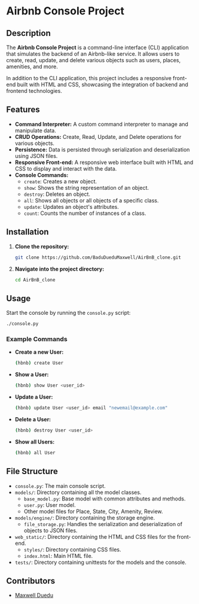 # Airbnb Console Project

## Description
The **Airbnb Console Project** is a command-line interface (CLI) application that simulates the backend of an Airbnb-like service. It allows users to create, read, update, and delete various objects such as users, places, amenities, and more. 

In addition to the CLI application, this project includes a responsive front-end built with HTML and CSS, showcasing the integration of backend and frontend technologies.

## Features
- **Command Interpreter:** A custom command interpreter to manage and manipulate data.
- **CRUD Operations:** Create, Read, Update, and Delete operations for various objects.
- **Persistence:** Data is persisted through serialization and deserialization using JSON files.
- **Responsive Front-end:** A responsive web interface built with HTML and CSS to display and interact with the data.
- **Console Commands:**
  - `create`: Creates a new object.
  - `show`: Shows the string representation of an object.
  - `destroy`: Deletes an object.
  - `all`: Shows all objects or all objects of a specific class.
  - `update`: Updates an object's attributes.
  - `count`: Counts the number of instances of a class.

## Installation
1. **Clone the repository:**
    ```bash
    git clone https://github.com/BaduDueduMaxwell/AirBnB_clone.git
    ```
2. **Navigate into the project directory:**
    ```bash
    cd AirBnB_clone
    ```

## Usage
Start the console by running the `console.py` script:
```bash
./console.py
```

### Example Commands
- **Create a new User:**
    ```bash
    (hbnb) create User
    ```
- **Show a User:**
    ```bash
    (hbnb) show User <user_id>
    ```
- **Update a User:**
    ```bash
    (hbnb) update User <user_id> email "newemail@example.com"
    ```
- **Delete a User:**
    ```bash
    (hbnb) destroy User <user_id>
    ```
- **Show all Users:**
    ```bash
    (hbnb) all User
    ```

## File Structure
- `console.py`: The main console script.
- `models/`: Directory containing all the model classes.
  - `base_model.py`: Base model with common attributes and methods.
  - `user.py`: User model.
  - Other model files for Place, State, City, Amenity, Review.
- `models/engine/`: Directory containing the storage engine.
  - `file_storage.py`: Handles the serialization and deserialization of objects to JSON files.
- `web_static/`: Directory containing the HTML and CSS files for the front-end.
  - `styles/`: Directory containing CSS files.
  - `index.html`: Main HTML file.
- `tests/`: Directory containing unittests for the models and the console.

## Contributors
- [Maxwell Duedu](https://github.com/BaduDueduMaxwell)
